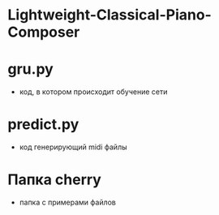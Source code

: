 # Lightweight-Classical-Piano-Composer
# gru.py 
- код, в котором происходит обучение сети
# predict.py 
- код генерирующий midi файлы
# Папка cherry 
- папка с примерами файлов
